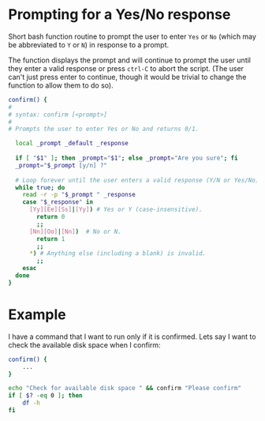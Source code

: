 # Prompting for a Yes/No response

Short bash function routine to prompt the user to enter `Yes` or `No` (which may be abbreviated to `Y` or `N`) in response to a prompt.

The function displays the prompt and will continue to prompt the user until they enter a valid response or press `ctrl-C` to abort the script. (The user can't just press enter to continue, though it would be trivial to change the function to allow them to do so).

```sh
confirm() {
#
# syntax: confirm [<prompt>]
#
# Prompts the user to enter Yes or No and returns 0/1.

  local _prompt _default _response
 
  if [ "$1" ]; then _prompt="$1"; else _prompt="Are you sure"; fi
  _prompt="$_prompt [y/n] ?"
 
  # Loop forever until the user enters a valid response (Y/N or Yes/No).
  while true; do
    read -r -p "$_prompt " _response
    case "$_response" in
      [Yy][Ee][Ss]|[Yy]) # Yes or Y (case-insensitive).
        return 0
        ;;
      [Nn][Oo]|[Nn])  # No or N.
        return 1
        ;;
      *) # Anything else (including a blank) is invalid.
        ;;
    esac
  done
}
```

# Example

I have a command that I want to run only if it is confirmed. Lets say I want to check the available disk space when I confirm:

```sh
confirm() {
    ...
}

echo "Check for available disk space " && confirm "Please confirm"
if [ $? -eq 0 ]; then
    df -h
fi
```


